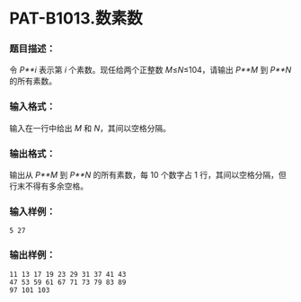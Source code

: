 # PAT-B1013.数素数

### 题目描述：

令 *P**i* 表示第 *i* 个素数。现任给两个正整数 *M*≤*N*≤104，请输出 *P**M* 到 *P**N* 的所有素数。

### 输入格式：

输入在一行中给出 *M* 和 *N*，其间以空格分隔。

### 输出格式：

输出从 *P**M* 到 *P**N* 的所有素数，每 10 个数字占 1 行，其间以空格分隔，但行末不得有多余空格。

### 输入样例：

```
5 27
```

### 输出样例：

```
11 13 17 19 23 29 31 37 41 43
47 53 59 61 67 71 73 79 83 89
97 101 103
```

